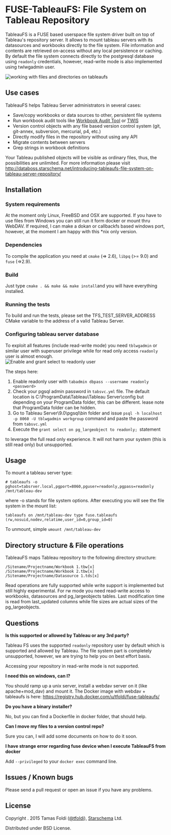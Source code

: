 # FUSE-TableauFS: File System on Tableau Repository
TableauFS is a FUSE based userspace file system driver built on top of Tableau's repository server. It allows to mount tableau servers with its datasources and workbooks directly to the file system. File information and contents are retrieved on-access without any local persistence or caching.  By default the file system connects directly to the postgresql database using `readonly` credentials, however, read-write mode is also implemented using twlwgadmin user. 

![working with files and directories on tableaufs](http://cdn.starschema.net/tableaufs.PNG)

## Use cases
TableauFS helps Tableau Server administrators in several cases:

 - Save/copy workbooks or data sources to other, persistent file systems
 - Run workbook audit tools like [Workbook Audit Tool](http://community.tableau.com/thread/118450) or  [TWIS](http://www.betterbi.biz/TWIS.html)
 - Version control objects with any file based version control system (git, git-annex, subversion, mercurial, p4, etc.)
 - Directly modify files in the repository without using any API
 - Migrate contents between servers
 - Grep strings in workbook definitions

Your Tableau published objects will be visible as ordinary files, thus, the possibilities are unlimited. For more information please visit http://databoss.starschema.net/introducing-tableaufs-file-system-on-tableau-server-repository/ 

 
## Installation

### System requirements
At the moment only Linux, FreeBSD and OSX are supported. If you have to use files from Windows you can still run it form docker or mount thru WebDAV. If required, I can make a dokan or callbackfs based windows port, however, at the moment I am happy with this *nix only version.
### Dependencies
To compile the application you need at `cmake` (=> 2.6), `libpq` (>= 9.0) and `fuse`  (=>2.9).

### Build
Just type `cmake . && make && make install`and you will have everything installed. 

### Running the tests
To build and run the tests, please set the TFS_TEST_SERVER_ADDRESS CMake
variable to the address of a valid Tableau Server.


### Configuring tableau server database

To exploit all features (include read-write mode) you need `tblwgadmin` or similar user with superuser privilege while for read only access `readonly` user is almost enough.  
![Enable and grant select to readonly user](http://databoss.starschema.net/wp-content/uploads/2015/05/enable-and-grant-select-to-readonly-user.png)

The steps here:

 1. Enable readonly user with `tabadmin dbpass --username readonly <password>`  
 2. Check your pgsql admin password in `tabsvc.yml` file. The default location is C:\ProgramData\Tableau\Tableau Server\config but depending on your ProgramData folder, this can be different. lease note that ProgramData folder can be hidden.
 3. Go to Tableau Server\9.0\pgsql\bin folder and issue `psql -h localhost -p 8060 -U tblwgadmin workgroup` command and paste the password from `tabsvc.yml`
 4. Execute the `grant select on pg_largeobject to readonly; `statement

to leverage the full read only experience. It will not harm your system (this is still read only) but unsupported.



## Usage
To mount a tableau server type:

    # tableaufs -o pghost=tabsrver.local,pgport=8060,pguser=readonly,pgpass=readonly /mnt/tableau-dev

where -o stands for file system options. After executing you will see the file system in the mount list:

    tableaufs on /mnt/tableau-dev type fuse.tableaufs (rw,nosuid,nodev,relatime,user_id=0,group_id=0)

To unmount, simple `umount /mnt/tableau-dev`

## Directory structure & File operations

TableauFS maps Tableau repository to the following directory structure:

    /Sitename/Projectname/Workbook 1.tbw[x] 
    /Sitename/Projectname/Workbook 2.tbw[x] 
    /Sitename/Projectname/Datasource 1.tds[x] 

Read operations are fully supported while write support is implemented but still highly experimental. For rw mode you need read-write access to workbooks, datasources and pg_largeobjects tables.
Last modification time is read from last\_updated columns while file sizes are actual sizes of the pg\_largeobjects.

## Questions 

**Is this supported or allowed by Tableau or any 3rd party?**

Tableau FS uses the supported `readonly` repository user by default which is supported and allowed by Tableau. The file system part is completely unsupported, however, we are trying to help you on best effort basis.

Accessing your repository in read-write mode is not supported.

**I need this on windows, can I?**

You should ramp up a unix server, install a webdav server on it (like apache+mod_dav) and mount it. The Docker image with webdav + tableaufs is here: https://registry.hub.docker.com/u/tfoldi/fuse-tableaufs/

**Do you have a binary installer?**

No, but you can find a Dockerfile in docker folder, that should help.

**Can I move my files to a version control repo?**

Sure you can, I will add some documents on how to do it soon.

**I have strange error regarding fuse device when I execute TableauFS from docker**

Add `--privileged` to your  `docker exec` command line.

## Issues / Known bugs


Please send a pull request or open an issue if you have any problems.

## License

Copyright . 2015 Tamas Foldi ([@tfoldi](http://twitter.com/tfoldi)), [Starschema](http://www.starschema.net/) Ltd.

Distributed under BSD License.
